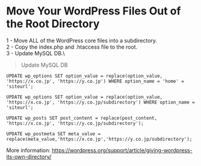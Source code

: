 # Move Your WordPress Files Out of the Root Directory

1 - Move ALL of the WordPress core files into a subdirectory.\
2 - Copy the index.php and .htaccess file to the root.\
3 - Update MySQL DB.\

> Update MySQL DB

```
UPDATE wp_options SET option_value = replace(option_value, 'https://x.co.jp', 'https://y.co.jp') WHERE option_name = 'home' = 'siteurl';
```

```
UPDATE wp_options SET option_value = replace(option_value, 'https://x.co.jp', 'https://y.co.jp/subdirectory') WHERE option_name = 'siteurl';
```

```
UPDATE wp_posts SET post_content = replace(post_content, 'https://x.co.jp', 'https://y.co.jp/subdirectory');
```

```
UPDATE wp_postmeta SET meta_value = replace(meta_value,'https://x.co.jp','https://y.co.jp/subdirectory');
```

More information: https://wordpress.org/support/article/giving-wordpress-its-own-directory/